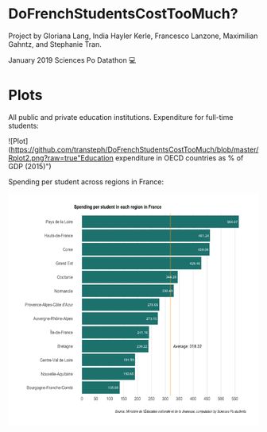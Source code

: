 # DoFrenchStudentsCostTooMuch?

Project by Gloriana Lang, India Hayler Kerle, Francesco Lanzone, Maximilian Gahntz, and Stephanie Tran. 

January 2019 Sciences Po Datathon 💻

# Plots
All public and private education institutions. Expenditure for full-time students:

![Plot](https://github.com/transteph/DoFrenchStudentsCostTooMuch/blob/master/Rplot2.png?raw=true"Education expenditure in OECD countries as % of GDP (2015)")

Spending per student across regions in France:

![Plot](https://github.com/transteph/DoFrenchStudentsCostTooMuch/blob/master/frRegionsSpendingPerStudent.png?raw=true "Spending per student in each region in France")